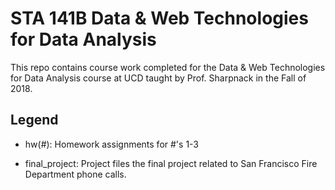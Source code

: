 # STA 141B Data & Web Technologies for Data Analysis

This repo contains course work completed for the Data & Web Technologies for Data Analysis course at UCD taught by Prof. Sharpnack in the Fall of 2018.

## Legend
- hw(#): Homework assignments for #'s 1-3

- final_project: Project files the final project related to San Francisco Fire Department phone calls.
